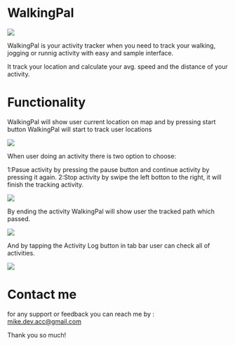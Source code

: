 # WalkingPal

![](Images/WalkingIcon128x640.png)

WalkingPal is your activity tracker when you need to track your walking, jogging or runnig activity with easy and sample interface.

It track your location and calculate your avg. speed and the distance of your activity.

# Functionality 

WalkingPal will show user current location on map and by pressing start button WalkingPal will start to track user locations

![](Images/ScreenShot1.png)

When user doing an activity there is two option to choose:

1:Pasue activity by pressing the pause button and continue activity by pressing it again.
2:Stop activity by swipe the left botton to the right, it will finish the tracking activity.

![](Images/ScreenShot3.png)

By ending the activity WalkingPal will show user the tracked path which passed.

![](Images/ScreenShot4.png)

And by tapping the Activity Log button in tab bar user can check all of activities.

![](Images/ScreenShot2.png)


# Contact me

for any support or feedback you can reach me by : mike.dev.acc@gmail.com

Thank you so much!




